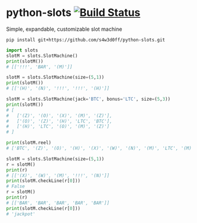 # python-slots [![Build Status](https://travis-ci.org/s4w3d0ff/python-slots.svg?branch=master)](https://travis-ci.org/s4w3d0ff/python-slots)
Simple, expandable, customizable slot machine

`pip install git+https://github.com/s4w3d0ff/python-slots.git`

```python
import slots
slotM = slots.SlotMachine()
print(slotM())
# [['!!!', 'BAR', '(M)']]

slotM = slots.SlotMachine(size=(5,1))
print(slotM())
# [['(H)', '(N)', '!!!', '!!!', '(H)']]

slotM = slots.SlotMachine(jack='BTC', bonus='LTC', size=(5,3))
print(slotM())
# [
#   ['(Z)', '(O)', '(X)', '(M)', '(Z)'], 
#   ['(O)', '(Z)', '(H)', 'LTC', 'BTC'], 
#   ['(H)', 'LTC', '(O)', '(M)', '(Z)']
# ]

print(slotM.reel)
# ['BTC', '(Z)', '(O)', '(H)', '(X)', '(W)', '(N)', '(M)', 'LTC', '(M)', '(N)', '(W)', '(X)', '(H)', '(O)', '(Z)', 'LTC', '(Z)', '(O)', '(H)', '(X)', '(W)', '(N)', '(M)', 'LTC', '(M)', '(N)', '(W)', '(X)', '(H)', '(O)', '(Z)', 'LTC', '(Z)', '(O)', '(H)', '(X)', '(W)', '(N)', '(M)', 'LTC', '(M)', '(N)', '(W)', '(X)', '(H)', '(O)', '(Z)']

slotM = slots.SlotMachine(size=(5,1))
r = slotM()
print(r)
# [['(X)', '(W)', '(M)', '!!!', '(N)']]
print(slotM.checkLine(r[0]))
# False
r = slotM()
print(r)
# [['BAR', 'BAR', 'BAR', 'BAR', 'BAR']]
print(slotM.checkLine(r[0]))
# 'jackpot'
```

